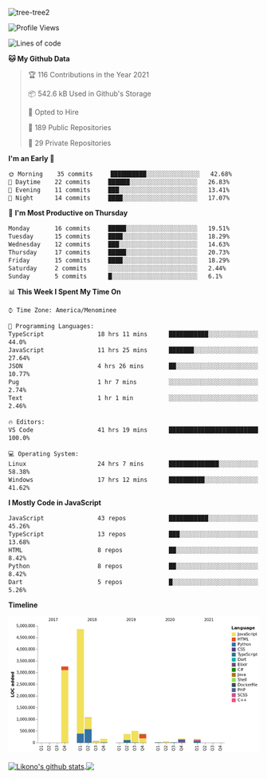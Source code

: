 ![tree-tree2](https://user-images.githubusercontent.com/15727947/99866266-688a6380-2b75-11eb-958b-273006b198d8.jpg)


<!--START_SECTION:waka-->
![Profile Views](http://img.shields.io/badge/Profile%20Views-0-blue)

![Lines of code](https://img.shields.io/badge/From%20Hello%20World%20I%27ve%20Written-11.1%20million%20lines%20of%20code-blue)

**🐱 My Github Data** 

> 🏆 116 Contributions in the Year 2021
 > 
> 📦 542.6 kB Used in Github's Storage 
 > 
> 💼 Opted to Hire
 > 
> 📜 189 Public Repositories 
 > 
> 🔑 29 Private Repositories  
 > 
**I'm an Early 🐤** 

```text
🌞 Morning    35 commits     ██████████░░░░░░░░░░░░░░░   42.68% 
🌆 Daytime    22 commits     ██████░░░░░░░░░░░░░░░░░░░   26.83% 
🌃 Evening    11 commits     ███░░░░░░░░░░░░░░░░░░░░░░   13.41% 
🌙 Night      14 commits     ████░░░░░░░░░░░░░░░░░░░░░   17.07%

```
📅 **I'm Most Productive on Thursday** 

```text
Monday       16 commits     █████░░░░░░░░░░░░░░░░░░░░   19.51% 
Tuesday      15 commits     ████░░░░░░░░░░░░░░░░░░░░░   18.29% 
Wednesday    12 commits     ███░░░░░░░░░░░░░░░░░░░░░░   14.63% 
Thursday     17 commits     █████░░░░░░░░░░░░░░░░░░░░   20.73% 
Friday       15 commits     ████░░░░░░░░░░░░░░░░░░░░░   18.29% 
Saturday     2 commits      ░░░░░░░░░░░░░░░░░░░░░░░░░   2.44% 
Sunday       5 commits      █░░░░░░░░░░░░░░░░░░░░░░░░   6.1%

```


📊 **This Week I Spent My Time On** 

```text
⌚︎ Time Zone: America/Menominee

💬 Programming Languages: 
TypeScript               18 hrs 11 mins      ███████████░░░░░░░░░░░░░░   44.0% 
JavaScript               11 hrs 25 mins      ███████░░░░░░░░░░░░░░░░░░   27.64% 
JSON                     4 hrs 26 mins       ██░░░░░░░░░░░░░░░░░░░░░░░   10.77% 
Pug                      1 hr 7 mins         ░░░░░░░░░░░░░░░░░░░░░░░░░   2.74% 
Text                     1 hr 1 min          ░░░░░░░░░░░░░░░░░░░░░░░░░   2.46%

🔥 Editors: 
VS Code                  41 hrs 19 mins      █████████████████████████   100.0%

💻 Operating System: 
Linux                    24 hrs 7 mins       ██████████████░░░░░░░░░░░   58.38% 
Windows                  17 hrs 12 mins      ██████████░░░░░░░░░░░░░░░   41.62%

```

**I Mostly Code in JavaScript** 

```text
JavaScript               43 repos            ███████████░░░░░░░░░░░░░░   45.26% 
TypeScript               13 repos            ███░░░░░░░░░░░░░░░░░░░░░░   13.68% 
HTML                     8 repos             ██░░░░░░░░░░░░░░░░░░░░░░░   8.42% 
Python                   8 repos             ██░░░░░░░░░░░░░░░░░░░░░░░   8.42% 
Dart                     5 repos             █░░░░░░░░░░░░░░░░░░░░░░░░   5.26%

```


**Timeline**

![Chart not found](https://raw.githubusercontent.com/ianlikono/ianlikono/main/charts/bar_graph.png) 


<!--END_SECTION:waka-->


<a href="https://github.com/ianlikono">
  <img align="center" src="https://github-readme-stats.anuraghazra1.vercel.app/api?username=ianlikono&show_icons=true&include_all_commits=true&theme=material-palenight" alt="Likono's github stats" />
</a>
<a href="https://github.com/ianlikono">
  <img align="center" src="https://github-readme-stats.anuraghazra1.vercel.app/api/top-langs/?username=ianlikono&layout=compact&theme=material-palenight" />
</a>

